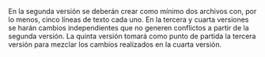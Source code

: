 En la segunda versión se deberán crear como mínimo dos archivos con, 
por lo menos, cinco líneas de texto cada uno.
En la tercera y cuarta versiones se harán cambios independientes 
que no generen conflictos a partir de la segunda versión.
La quinta versión tomará como punto de partida la tercera versión para mezclar los cambios realizados en la cuarta versión.
